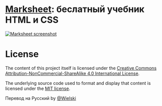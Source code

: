 # [Marksheet](http://marksheet.io): беслатный учебник HTML и CSS

[![Marksheet screenshot](https://raw.github.com/jgthms/marksheet/master/images/marksheet-free-guide-html-css.png)](http://marksheet.io)

# License

The content of this project itself is licensed under the [Creative Commons Attribution-NonCommercial-ShareAlike 4.0 International License](http://creativecommons.org/licenses/by-nc-sa/4.0/).

The underlying source code used to format and display that content is licensed under the [MIT license](http://opensource.org/licenses/mit-license.php).

Перевод на Русский by [@Wielski](http://vk.com/wielski)
